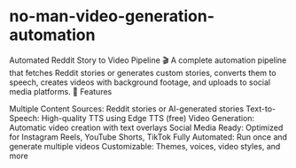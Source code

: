 # no-man-video-generation-automation

Automated Reddit Story to Video Pipeline 🎬
A complete automation pipeline that fetches Reddit stories or generates custom stories, converts them to speech, creates videos with background footage, and uploads to social media platforms.
🌟 Features

Multiple Content Sources: Reddit stories or AI-generated stories
Text-to-Speech: High-quality TTS using Edge TTS (free)
Video Generation: Automatic video creation with text overlays
Social Media Ready: Optimized for Instagram Reels, YouTube Shorts, TikTok
Fully Automated: Run once and generate multiple videos
Customizable: Themes, voices, video styles, and more